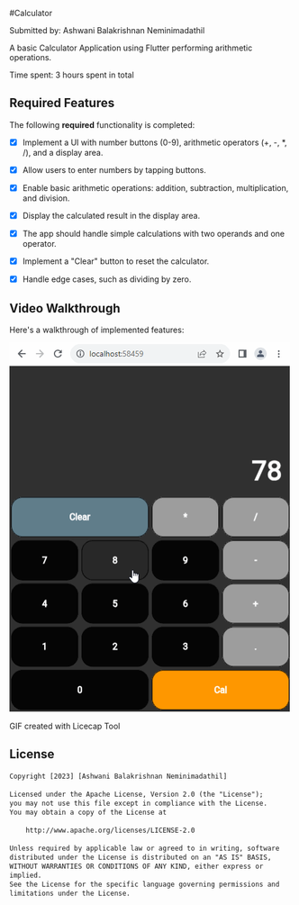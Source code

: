 #Calculator 

Submitted by: Ashwani Balakrishnan Neminimadathil

A basic Calculator Application using Flutter performing arithmetic operations.

Time spent: 3 hours spent in total

## Required Features

The following **required** functionality is completed:

* [x] Implement a UI with number buttons (0-9), arithmetic operators (+, -, *, /), and a display area.
* [x] Allow users to enter numbers by tapping buttons.
* [x] Enable basic arithmetic operations: addition, subtraction, multiplication, and division.
* [x] Display the calculated result in the display area.
* [x] The app should handle simple calculations with two operands and one operator.
* [x] Implement a "Clear" button to reset the calculator.
* [x] Handle edge cases, such as dividing by zero.


## Video Walkthrough

Here's a walkthrough of implemented features:

<img src='https://github.com/ashwani89n/Calculator_flutter_app/blob/main/Ashwani_Calculator.gif' title='Video Walkthrough' width='' alt='Video Walkthrough' />

GIF created with Licecap Tool

## License

    Copyright [2023] [Ashwani Balakrishnan Neminimadathil]

    Licensed under the Apache License, Version 2.0 (the "License");
    you may not use this file except in compliance with the License.
    You may obtain a copy of the License at

        http://www.apache.org/licenses/LICENSE-2.0

    Unless required by applicable law or agreed to in writing, software
    distributed under the License is distributed on an "AS IS" BASIS,
    WITHOUT WARRANTIES OR CONDITIONS OF ANY KIND, either express or implied.
    See the License for the specific language governing permissions and
    limitations under the License.
